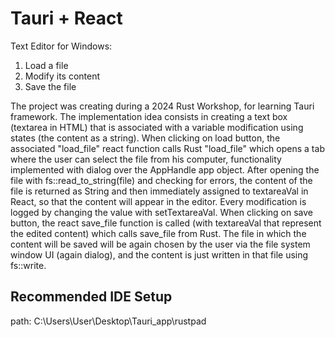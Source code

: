 # Tauri + React

Text Editor for Windows:

1. Load a file
2. Modify its content
3. Save the file

The project was creating during a 2024 Rust Workshop, for learning
Tauri framework. The implementation idea consists in creating a
text box (textarea in HTML) that is associated with a variable modification
using states (the content as a string). When clicking on load button, the
associated "load_file" react function calls Rust "load_file" which opens
a tab where the user can select the file from his computer, functionality
implemented with dialog over the AppHandle app object. After opening the
file with fs::read_to_string(file) and checking for errors, the content
of the file is returned as String and then immediately assigned to
textareaVal in React, so that the content will appear in the editor.
Every modification is logged by changing the value with setTextareaVal.
When clicking on save button, the react save_file function is called
(with textareaVal that represent the edited content) which calls
save_file from Rust. The file in which the content will be saved
will be again chosen by the user via the file system window UI (again
dialog), and the content is just written in that file using fs::write.

## Recommended IDE Setup
path: C:\Users\User\Desktop\Tauri_app\rustpad

